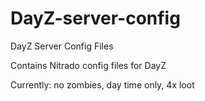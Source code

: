 # DayZ-server-config
DayZ Server Config Files

Contains Nitrado config files for DayZ

Currently: no zombies, day time only, 4x loot
